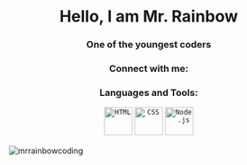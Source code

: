 <h1 align="center">Hello, I am Mr. Rainbow</h1>
<h3 align="center">One of the youngest coders</h3>
<h3 align="center">Connect with me:</h3>
<p align="center">
</p>

<h3 align="center">Languages and Tools:</h3>
<div align="center">
	<code><img height="50" src="https://user-images.githubusercontent.com/25181517/192158954-f88b5814-d510-4564-b285-dff7d6400dad.png" alt="HTML" title="HTML"/></code>
	<code><img height="50" src="https://user-images.githubusercontent.com/25181517/183898674-75a4a1b1-f960-4ea9-abcb-637170a00a75.png" alt="CSS" title="CSS"/></code>
	<code><img height="50" src="https://user-images.githubusercontent.com/25181517/183568594-85e280a7-0d7e-4d1a-9028-c8c2209e073c.png" alt="Node.js" title="Node.js"/></code>
</div>

<p>&nbsp;<img align="center" src="https://github-readme-stats.vercel.app/api?username=mrrainbowcoding&show_icons=true&locale=en" alt="mrrainbowcoding" /></p>
